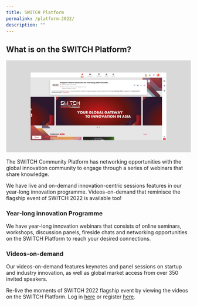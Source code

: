 ```yaml
---
title: SWITCH Platform
permalink: /platform-2022/
description: ""
---
```


## **What is on the SWITCH Platform?**
![](/images/switch%20platform%20with%20bg_web.png)

The SWITCH Community Platform has networking opportunities with the global innovation community to engage through a series of webinars that share knowledge. 

We have live and on-demand innovation-centric sessions features in our year-long innovation programme. Videos-on-demand that reminisce the flagship event of SWITCH 2022 is available too!

### **Year-long innovation Programme**

We have year-long innovation webinars that consists of online seminars, workshops, discussion panels, fireside chats and networking opportunities on the SWITCH Platform to reach your desired connections.

### **Videos-on-demand**

Our videos-on-demand features keynotes and panel sessions on startup and industry innovation, as well as global market access from over 350 invited speakers.

Re-live the moments of SWITCH 2022 flagship event by viewing the videos on the SWITCH Platform. Log in [here](https://community.switchsg.org/login) or register [here](https://community.switchsg.org/register).